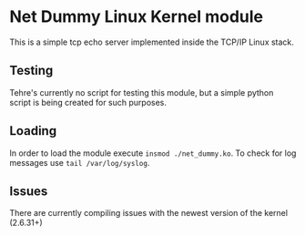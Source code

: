 # Net Dummy Linux Kernel module

This is a simple tcp echo server implemented inside the TCP/IP Linux stack.

## Testing

Tehre's currently no script for testing this module, but a simple python script is
being created for such purposes.

## Loading

In order to load the module execute `insmod ./net_dummy.ko`.
To check for log messages use `tail /var/log/syslog`.

## Issues

There are currently compiling issues with the newest version of the kernel (2.6.31+)